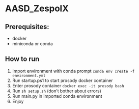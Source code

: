 # AASD_ZespolX

## Prerequisites:
- docker
- miniconda or conda

## How to run
1. Import environment with conda prompt `conda env create -f environment.yml`
1. Run startup.ps1 to start prosody docker container
1. Enter prosody container `docker exec -it prosody bash`
1. Run `sh setup.sh` (don't bother about errors)
1. Run main.py in imported conda environment
1. Enjoy